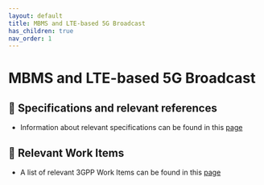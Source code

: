 ```yaml
---
layout: default
title: MBMS and LTE-based 5G Broadcast
has_children: true
nav_order: 1
---
```


# MBMS and LTE-based 5G Broadcast
## 📑 Specifications and relevant references
* Information about relevant specifications can be found in this [page](lte-based-5g-broadcast/lte-based-5g-broadcast-specifications.html)

## 📑 Relevant Work Items
* A list of relevant 3GPP Work Items can be found in this [page](lte-based-5g-broadcast/lte-based-5g-broadcast-workitems.html)
